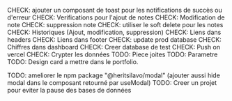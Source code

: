CHECK: ajouter un composant de toast pour les notifications de succès ou d'erreur
CHECK: Verifications pour l'ajout de notes
CHECK: Modification de note
CHECK: suppression note
CHECK: utiliser le soft delete pour les notes
CHECK: Historiques (Ajout, modification, suppression)
CHECK: Liens dans headers
CHECK: Liens dans footer
CHECK: update prod database
CHECK: Chiffres dans dashboard
CHECK: Creer database de test
CHECK: Push on vercel
CHECK: Crypter les données
TODO: Piece joites
TODO: Parametre
TODO: Design card a mettre dans le portfolio.


<!-- AUTRE PROJET -->
TODO: ameliorer le npm package "@heritsilavo/modal" (ajouter aussi hide modal dans le composant retourné par useModal)
TODO: Creer un projet pour eviter la pause des bases de données